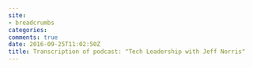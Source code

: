 ```yaml
---
site:
- breadcrumbs
categories:
comments: true
date: 2016-09-25T11:02:50Z
title: Transcription of podcast: "Tech Leadership with Jeff Norris"
---
```

